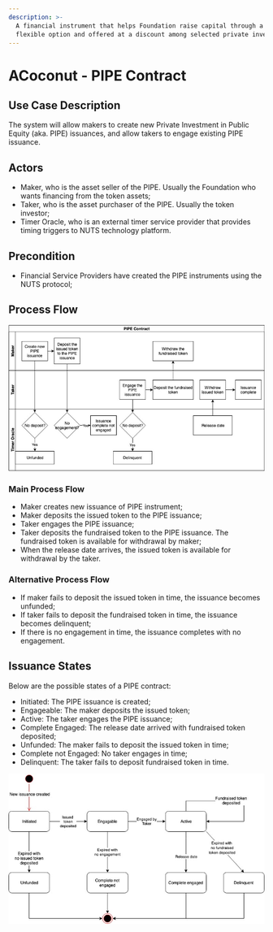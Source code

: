 ```yaml
---
description: >-
  A financial instrument that helps Foundation raise capital through a more
  flexible option and offered at a discount among selected private investors.
---
```


# ACoconut - PIPE Contract

## Use Case Description

The system will allow makers to create new Private Investment in Public Equity \(aka. PIPE\) issuances, and allow takers to engage existing PIPE issuance.

## Actors

* Maker, who is the asset seller of the PIPE. Usually the Foundation who wants financing from the token assets;
* Taker, who is the asset purchaser of the PIPE. Usually the token investor;
* Timer Oracle, who is an external timer service provider that provides timing triggers to NUTS technology platform.

## Precondition

* Financial Service Providers have created the PIPE instruments using the NUTS protocol;

## Process Flow

![](../.gitbook/assets/pipe-flow-diagram.jpg)

### Main Process Flow

* Maker creates new issuance of PIPE instrument;
* Maker deposits the issued token to the PIPE issuance;
* Taker engages the PIPE issuance;
* Taker deposits the fundraised token to the PIPE issuance. The fundraised token is  available for withdrawal by maker;
* When the release date arrives, the issued token is available for withdrawal by the taker.

### Alternative Process Flow

* If maker fails to deposit the issued token in time, the issuance becomes unfunded;
* If taker fails to deposit the fundraised token in time, the issuance becomes delinquent;
* If there is no engagement in time, the issuance completes with no engagement.

## Issuance States

Below are the possible states of a PIPE contract:

* Initiated: The PIPE issuance is created;
* Engageable: The maker deposits the issued token;
* Active: The taker engages the PIPE issuance;
* Complete Engaged: The release date arrived with fundraised token deposited;
* Unfunded: The maker fails to deposit the issued token in time;
* Complete not Engaged: No taker engages in time;
* Delinquent: The taker fails to deposit fundraised token in time.

![](../.gitbook/assets/pipe-state-diagram.jpg)


